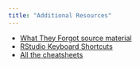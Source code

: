 ```yaml
---
title: "Additional Resources"
---
```


* [What They Forgot source material](https://rstats.wtf/)
* [RStudio Keyboard Shortcuts](https://support.rstudio.com/hc/en-us/articles/200711853-Keyboard-Shortcuts-in-the-RStudio-IDE)
* [All the cheatsheets](https://www.rstudio.com/resources/cheatsheets/)

